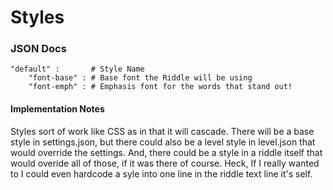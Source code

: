 # Styles

### JSON Docs
```
"default" :       # Style Name
    "font-base" : # Base font the Riddle will be using
    "font-emph" : # Emphasis font for the words that stand out!
```
#### Implementation Notes

Styles sort of work like CSS as in that it will cascade. There will be a base style in settings.json, but there could also be a level style in level.json that would override the settings. And, there could be a style in a riddle itself that would overide all of those, if it was there of course. Heck, If I really wanted to I could even hardcode a syle into one line in the riddle text line it's self.

